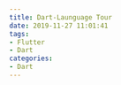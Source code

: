 ```yaml
---
title: Dart-Launguage Tour
date: 2019-11-27 11:01:41
tags:
- Flutter
- Dart
categories:
- Dart
---
```


